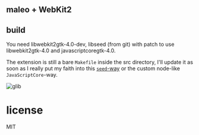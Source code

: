 ## maleo + WebKit2 

## build

You need libwebkit2gtk-4.0-dev, libseed (from git) with patch to use libwebkit2gtk-4.0 and javascriptcoregtk-4.0.

The extension is still a bare `Makefile` inside the src directory, I'll update it as soon as I really put my faith into this [`seed`-way](https://github.com/rockybars/maleo/blob/master/examples/hello/index.html#L13-L14) or the custom node-like `JavaScriptCore`-way.

![glib](http://g.recordit.co/s97AmmE1PG.gif)

# license 
MIT

